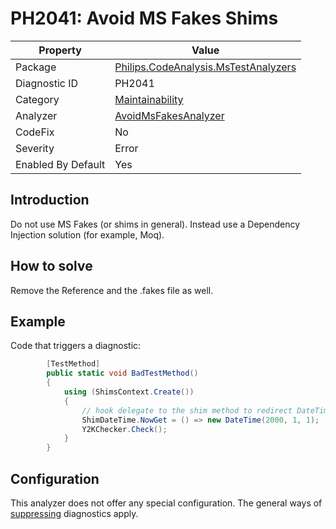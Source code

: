# PH2041: Avoid MS Fakes Shims

| Property | Value  |
|--|--|
| Package | [Philips.CodeAnalysis.MsTestAnalyzers](https://www.nuget.org/packages/Philips.CodeAnalysis.MsTestAnalyzers) |
| Diagnostic ID | PH2041 |
| Category  | [Maintainability](../Maintainability.md) |
| Analyzer | [AvoidMsFakesAnalyzer](https://github.com/philips-software/roslyn-analyzers/blob/main/Philips.CodeAnalysis.MsTestAnalyzers/AvoidMsFakesAnalyzer.cs)
| CodeFix  | No |
| Severity | Error |
| Enabled By Default | Yes |

## Introduction

Do not use MS Fakes (or shims in general). Instead use a Dependency Injection solution (for example, Moq).

## How to solve

Remove the Reference and the .fakes file as well.

## Example

Code that triggers a diagnostic:
``` cs
        [TestMethod]
        public static void BadTestMethod()
        {
            using (ShimsContext.Create())
            {
                // hook delegate to the shim method to redirect DateTime.Now to return January 1st of 2000
                ShimDateTime.NowGet = () => new DateTime(2000, 1, 1);
                Y2KChecker.Check();
            }
        }
```

## Configuration

This analyzer does not offer any special configuration. The general ways of [suppressing](https://learn.microsoft.com/en-us/dotnet/fundamentals/code-analysis/suppress-warnings) diagnostics apply.
